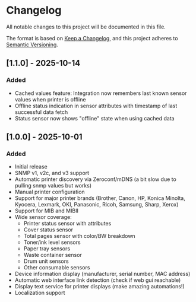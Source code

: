 # Changelog

All notable changes to this project will be documented in this file.

The format is based on [Keep a Changelog](https://keepachangelog.com/en/1.0.0/),
and this project adheres to [Semantic Versioning](https://semver.org/spec/v2.0.0.html).

## [1.1.0] - 2025-10-14

### Added
- Cached values feature: Integration now remembers last known sensor values when printer is offline
- Offline status indication in sensor attributes with timestamp of last successful data fetch
- Status sensor now shows "offline" state when using cached data

## [1.0.0] - 2025-10-01

### Added
- Initial release
- SNMP v1, v2c, and v3 support
- Automatic printer discovery via Zeroconf/mDNS (a bit slow due to pulling snmp values but works)
- Manual printer configuration
- Support for major printer brands (Brother, Canon, HP, Konica Minolta, Kyocera, Lexmark, OKI, Panasonic, Ricoh, Samsung, Sharp, Xerox)
- Support for MIB and MIBII
- Wide sensor coverage:
  - Printer status sensor with attributes
  - Cover status sensor
  - Total pages sensor with color/BW breakdown
  - Toner/ink level sensors
  - Paper tray sensors
  - Waste container sensor
  - Drum unit sensors
  - Other consumable sensors
- Device information display (manufacturer, serial number, MAC address)
- Automatic web interface link detection (check if web gui reachable)
- Display text service for printer displays (make amazing automations!)
- Localization support